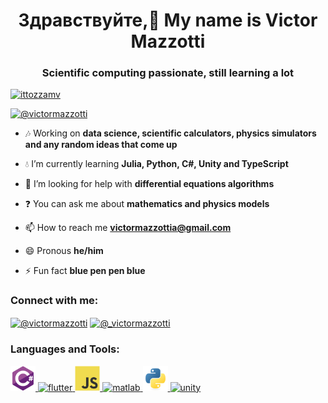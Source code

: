 <h1 align="center">Здравствуйте,👐 My name is Victor Mazzotti</h1>
<h3 align="center">Scientific computing passionate, still learning a lot</h3>

<p align="left"> <a href="https://github.com/ryo-ma/github-profile-trophy"><img src="https://github-profile-trophy.vercel.app/?username=ittozzamv" alt="ittozzamv" /></a> </p>

<p align="left"> <a href="https://twitter.com/@victormazzotti" target="blank"><img src="https://img.shields.io/twitter/follow/@victormazzotti?logo=twitter&style=for-the-badge" alt="@victormazzotti" /></a> </p>

- 🎶 Working on **data science, scientific calculators, physics simulators and any random ideas that come up**

- 💧 I’m currently learning **Julia, Python, C#, Unity and TypeScript**

- 🤝 I’m looking for help with **differential equations algorithms**

- ❓ You can ask me about **mathematics and physics models**

- 📫 How to reach me **victormazzottia@gmail.com**

- 😄 Pronous **he/him**

- ⚡ Fun fact **blue pen pen blue**

<h3 align="left">Connect with me:</h3>
<p align="left">
<a href="https://twitter.com/@victormazzotti" target="blank"><img align="center" src="https://raw.githubusercontent.com/rahuldkjain/github-profile-readme-generator/master/src/images/icons/Social/twitter.svg" alt="@victormazzotti" height="30" width="40" /></a>
<a href="https://instagram.com/@_victormazzotti" target="blank"><img align="center" src="https://raw.githubusercontent.com/rahuldkjain/github-profile-readme-generator/master/src/images/icons/Social/instagram.svg" alt="@_victormazzotti" height="30" width="40" /></a>
</p>

<h3 align="left">Languages and Tools:</h3>
<p align="left"> <a href="https://www.w3schools.com/cs/" target="_blank" rel="noreferrer"> <img src="https://raw.githubusercontent.com/devicons/devicon/master/icons/csharp/csharp-original.svg" alt="csharp" width="40" height="40"/> </a> <a href="https://flutter.dev" target="_blank" rel="noreferrer"> <img src="https://www.vectorlogo.zone/logos/flutterio/flutterio-icon.svg" alt="flutter" width="40" height="40"/> </a> <a href="https://developer.mozilla.org/en-US/docs/Web/JavaScript" target="_blank" rel="noreferrer"> <img src="https://raw.githubusercontent.com/devicons/devicon/master/icons/javascript/javascript-original.svg" alt="javascript" width="40" height="40"/> </a> <a href="https://www.mathworks.com/" target="_blank" rel="noreferrer"> <img src="https://upload.wikimedia.org/wikipedia/commons/2/21/Matlab_Logo.png" alt="matlab" width="40" height="40"/> </a> <a href="https://www.python.org" target="_blank" rel="noreferrer"> <img src="https://raw.githubusercontent.com/devicons/devicon/master/icons/python/python-original.svg" alt="python" width="40" height="40"/> </a> <a href="https://unity.com/" target="_blank" rel="noreferrer"> <img src="https://www.vectorlogo.zone/logos/unity3d/unity3d-icon.svg" alt="unity" width="40" height="40"/> </a> </p>

